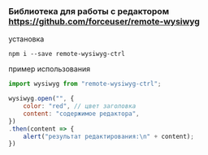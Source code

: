 ### Библиотека для работы с редактором https://github.com/forceuser/remote-wysiwyg


установка

```shell
npm i --save remote-wysiwyg-ctrl
```

пример использования

```js
import wysiwyg from "remote-wysiwyg-ctrl";

wysiwyg.open("", {
	color: "red", // цвет заголовка
	content: "содержимое редактора",
})
.then(content => {
	alert("результат редактирования:\n" + content);
})
```
